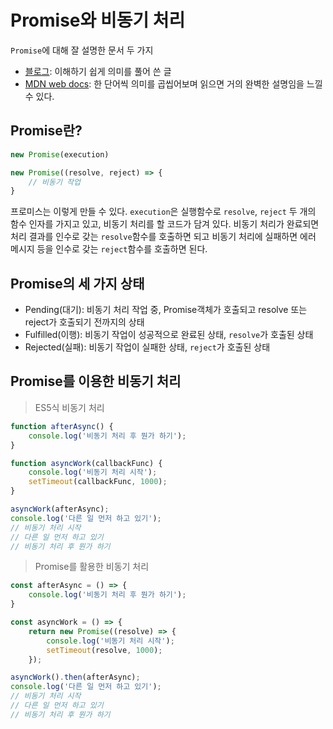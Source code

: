 # Promise와 비동기 처리
`Promise`에 대해 잘 설명한 문서 두 가지
* [블로그](ㄴ): 이해하기 쉽게 의미를 풀어 쓴 글
* [MDN web docs](ㅇ): 한 단어씩 의미를 곱씹어보며 읽으면 거의 완벽한 설명임을 느낄 수 있다.

## Promise란?
```javascript
new Promise(execution)

new Promise((resolve, reject) => {
	// 비동기 작업
}
```
프로미스는 이렇게 만들 수 있다. `execution`은 실행함수로 `resolve`, `reject` 두 개의 함수 인자를 가지고 있고,  비동기 처리를 할 코드가 담겨 있다. 비동기 처리가 완료되면 처리 결과를 인수로 갖는 `resolve`함수를 호출하면 되고 비동기 처리에 실패하면 에러 메시지 등을 인수로 갖는 `reject`함수를 호출하면 된다.

## Promise의 세 가지 상태
* Pending(대기): 비동기 처리 작업 중, Promise객체가 호출되고 resolve 또는 reject가 호출되기 전까지의 상태
* Fulfilled(이행): 비동기 작업이 성공적으로 완료된 상태, `resolve`가 호출된 상태
* Rejected(실패): 비동기 작업이 실패한 상태, `reject`가 호출된 상태

## Promise를 이용한 비동기 처리
> ES5식 비동기 처리
```javascript
function afterAsync() {
	console.log('비동기 처리 후 뭔가 하기');
}

function asyncWork(callbackFunc) {
	console.log('비동기 처리 시작');
	setTimeout(callbackFunc, 1000);
}

asyncWork(afterAsync);
console.log('다른 일 먼저 하고 있기');
// 비동기 처리 시작
// 다른 일 먼저 하고 있기
// 비동기 처리 후 뭔가 하기
```

> Promise를 활용한 비동기 처리
```javascript
const afterAsync = () => {
	console.log('비동기 처리 후 뭔가 하기');
}

const asyncWork = () => {
	return new Promise((resolve) => {
		console.log('비동기 처리 시작');
		setTimeout(resolve, 1000);
	});

asyncWork().then(afterAsync);
console.log('다른 일 먼저 하고 있기');
// 비동기 처리 시작
// 다른 일 먼저 하고 있기
// 비동기 처리 후 뭔가 하기
```
